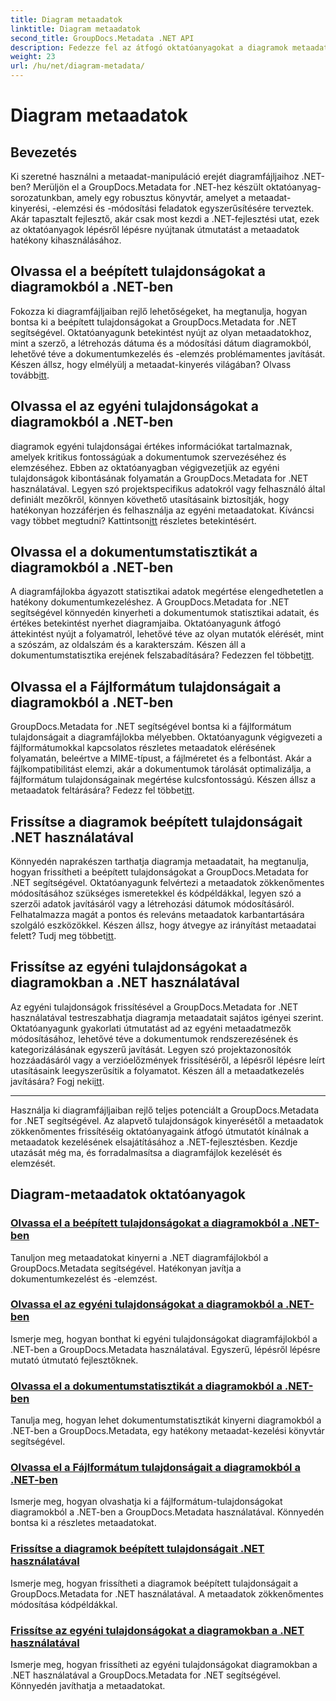 ```yaml
---
title: Diagram metaadatok
linktitle: Diagram metaadatok
second_title: GroupDocs.Metadata .NET API
description: Fedezze fel az átfogó oktatóanyagokat a diagramok metaadatainak kezeléséről a GroupDocs.Metadata for .NET segítségével. Könnyedén bontsa ki, frissítse és elemezze a tulajdonságokat.
weight: 23
url: /hu/net/diagram-metadata/
---
```


# Diagram metaadatok

## Bevezetés

Ki szeretné használni a metaadat-manipuláció erejét diagramfájljaihoz .NET-ben? Merüljön el a GroupDocs.Metadata for .NET-hez készült oktatóanyag-sorozatunkban, amely egy robusztus könyvtár, amelyet a metaadat-kinyerési, -elemzési és -módosítási feladatok egyszerűsítésére terveztek. Akár tapasztalt fejlesztő, akár csak most kezdi a .NET-fejlesztési utat, ezek az oktatóanyagok lépésről lépésre nyújtanak útmutatást a metaadatok hatékony kihasználásához.

## Olvassa el a beépített tulajdonságokat a diagramokból a .NET-ben

 Fokozza ki diagramfájljaiban rejlő lehetőségeket, ha megtanulja, hogyan bontsa ki a beépített tulajdonságokat a GroupDocs.Metadata for .NET segítségével. Oktatóanyagunk betekintést nyújt az olyan metaadatokhoz, mint a szerző, a létrehozás dátuma és a módosítási dátum diagramokból, lehetővé téve a dokumentumkezelés és -elemzés problémamentes javítását. Készen állsz, hogy elmélyülj a metaadat-kinyerés világában? Olvass tovább[itt](./read-built-in-properties-diagrams/).

## Olvassa el az egyéni tulajdonságokat a diagramokból a .NET-ben

 diagramok egyéni tulajdonságai értékes információkat tartalmaznak, amelyek kritikus fontosságúak a dokumentumok szervezéséhez és elemzéséhez. Ebben az oktatóanyagban végigvezetjük az egyéni tulajdonságok kibontásának folyamatán a GroupDocs.Metadata for .NET használatával. Legyen szó projektspecifikus adatokról vagy felhasználó által definiált mezőkről, könnyen követhető utasításaink biztosítják, hogy hatékonyan hozzáférjen és felhasználja az egyéni metaadatokat. Kíváncsi vagy többet megtudni? Kattintson[itt](./read-custom-properties-diagrams/) részletes betekintésért.

## Olvassa el a dokumentumstatisztikát a diagramokból a .NET-ben

 A diagramfájlokba ágyazott statisztikai adatok megértése elengedhetetlen a hatékony dokumentumkezeléshez. A GroupDocs.Metadata for .NET segítségével könnyedén kinyerheti a dokumentumok statisztikai adatait, és értékes betekintést nyerhet diagramjaiba. Oktatóanyagunk átfogó áttekintést nyújt a folyamatról, lehetővé téve az olyan mutatók elérését, mint a szószám, az oldalszám és a karakterszám. Készen áll a dokumentumstatisztika erejének felszabadítására? Fedezzen fel többet[itt](./read-document-statistics-diagrams/).

## Olvassa el a Fájlformátum tulajdonságait a diagramokból a .NET-ben

 GroupDocs.Metadata for .NET segítségével bontsa ki a fájlformátum tulajdonságait a diagramfájlokba mélyebben. Oktatóanyagunk végigvezeti a fájlformátumokkal kapcsolatos részletes metaadatok elérésének folyamatán, beleértve a MIME-típust, a fájlméretet és a felbontást. Akár a fájlkompatibilitást elemzi, akár a dokumentumok tárolását optimalizálja, a fájlformátum tulajdonságainak megértése kulcsfontosságú. Készen állsz a metaadatok feltárására? Fedezz fel többet[itt](./read-file-format-properties-diagrams/).

## Frissítse a diagramok beépített tulajdonságait .NET használatával

 Könnyedén naprakészen tarthatja diagramja metaadatait, ha megtanulja, hogyan frissítheti a beépített tulajdonságokat a GroupDocs.Metadata for .NET segítségével. Oktatóanyagunk felvértezi a metaadatok zökkenőmentes módosításához szükséges ismeretekkel és kódpéldákkal, legyen szó a szerzői adatok javításáról vagy a létrehozási dátumok módosításáról. Felhatalmazza magát a pontos és releváns metaadatok karbantartására szolgáló eszközökkel. Készen állsz, hogy átvegye az irányítást metaadatai felett? Tudj meg többet[itt](./update-built-in-properties-diagrams/).

## Frissítse az egyéni tulajdonságokat a diagramokban a .NET használatával

Az egyéni tulajdonságok frissítésével a GroupDocs.Metadata for .NET használatával testreszabhatja diagramja metaadatait sajátos igényei szerint. Oktatóanyagunk gyakorlati útmutatást ad az egyéni metaadatmezők módosításához, lehetővé téve a dokumentumok rendszerezésének és kategorizálásának egyszerű javítását. Legyen szó projektazonosítók hozzáadásáról vagy a verzióelőzmények frissítéséről, a lépésről lépésre leírt utasításaink leegyszerűsítik a folyamatot. Készen áll a metaadatkezelés javítására? Fogj neki[itt](./update-custom-properties-diagrams/).

----

Használja ki diagramfájljaiban rejlő teljes potenciált a GroupDocs.Metadata for .NET segítségével. Az alapvető tulajdonságok kinyerésétől a metaadatok zökkenőmentes frissítéséig oktatóanyagaink átfogó útmutatót kínálnak a metaadatok kezelésének elsajátításához a .NET-fejlesztésben. Kezdje utazását még ma, és forradalmasítsa a diagramfájlok kezelését és elemzését.
## Diagram-metaadatok oktatóanyagok
### [Olvassa el a beépített tulajdonságokat a diagramokból a .NET-ben](./read-built-in-properties-diagrams/)
Tanuljon meg metaadatokat kinyerni a .NET diagramfájlokból a GroupDocs.Metadata segítségével. Hatékonyan javítja a dokumentumkezelést és -elemzést.
### [Olvassa el az egyéni tulajdonságokat a diagramokból a .NET-ben](./read-custom-properties-diagrams/)
Ismerje meg, hogyan bonthat ki egyéni tulajdonságokat diagramfájlokból a .NET-ben a GroupDocs.Metadata használatával. Egyszerű, lépésről lépésre mutató útmutató fejlesztőknek.
### [Olvassa el a dokumentumstatisztikát a diagramokból a .NET-ben](./read-document-statistics-diagrams/)
Tanulja meg, hogyan lehet dokumentumstatisztikát kinyerni diagramokból a .NET-ben a GroupDocs.Metadata, egy hatékony metaadat-kezelési könyvtár segítségével.
### [Olvassa el a Fájlformátum tulajdonságait a diagramokból a .NET-ben](./read-file-format-properties-diagrams/)
Ismerje meg, hogyan olvashatja ki a fájlformátum-tulajdonságokat diagramokból a .NET-ben a GroupDocs.Metadata használatával. Könnyedén bontsa ki a részletes metaadatokat.
### [Frissítse a diagramok beépített tulajdonságait .NET használatával](./update-built-in-properties-diagrams/)
Ismerje meg, hogyan frissítheti a diagramok beépített tulajdonságait a GroupDocs.Metadata for .NET használatával. A metaadatok zökkenőmentes módosítása kódpéldákkal.
### [Frissítse az egyéni tulajdonságokat a diagramokban a .NET használatával](./update-custom-properties-diagrams/)
Ismerje meg, hogyan frissítheti az egyéni tulajdonságokat diagramokban a .NET használatával a GroupDocs.Metadata for .NET segítségével. Könnyedén javíthatja a metaadatokat.